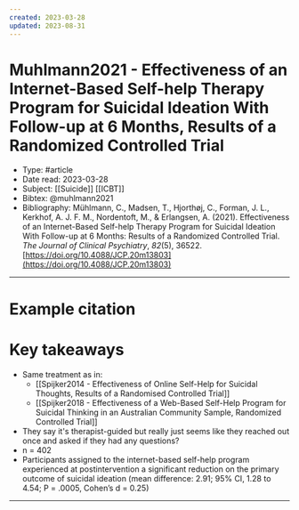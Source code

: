 ```yaml
---
created: 2023-03-28
updated: 2023-08-31
---
```

# Muhlmann2021 - Effectiveness of an Internet-Based Self-help Therapy Program for Suicidal Ideation With Follow-up at 6 Months, Results of a Randomized Controlled Trial

* Type: #article
* Date read: 2023-03-28
* Subject: [[Suicide]] [[ICBT]]
* Bibtex: @muhlmann2021
* Bibliography: Mühlmann, C., Madsen, T., Hjorthøj, C., Forman, J. L., Kerkhof, A. J. F. M., Nordentoft, M., & Erlangsen, A. (2021). Effectiveness of an Internet-Based Self-help Therapy Program for Suicidal Ideation With Follow-up at 6 Months: Results of a Randomized Controlled Trial. _The Journal of Clinical Psychiatry_, _82_(5), 36522. [https://doi.org/10.4088/JCP.20m13803](https://doi.org/10.4088/JCP.20m13803)
---
# Example citation


# Key takeaways
* Same treatment as in:
	* [[Spijker2014 - Effectiveness of Online Self-Help for Suicidal Thoughts, Results of a Randomised Controlled Trial]]
	* [[Spijker2018 - Effectiveness of a Web-Based Self-Help Program for Suicidal Thinking in an Australian Community Sample, Randomized Controlled Trial]]
* They say it's therapist-guided but really just seems like they reached out once and asked if they had any questions?
* n = 402
* Participants assigned to the internet-based self-help program experienced at postintervention a significant reduction on the primary outcome of suicidal ideation (mean difference: 2.91; 95% CI, 1.28 to 4.54; P = .0005, Cohen’s d = 0.25)

---